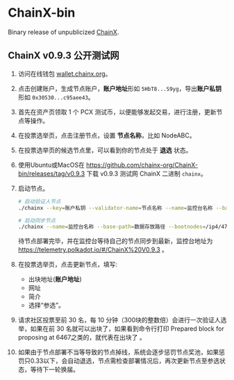 # ChainX-bin

Binary release of unpublicized [ChainX](https://github.com/chainx-org/ChainX).

## ChainX v0.9.3 公开测试网

1. 访问在线钱包 [wallet.chainx.org](https://wallet.chainx.org)。

2. 点击创建账户，生成节点账户，**账户地址**形如 `5HbT8...S9yg`，导出**账户私钥**形如 `0x30530...c95aee43`。

3. 首先在资产页领取 1 个 PCX 测试币，以便能够发起交易，进行注册，更新节点等操作。

4. 在投票选举页，点击注册节点，设置 **节点名称**，比如 NodeABC。

5. 在投票选举页的候选节点里，可以看到你的节点处于 **退选** 状态。

6. 使用Ubuntu或MacOS在 https://github.com/chainx-org/ChainX-bin/releases/tag/v0.9.3 下载 v0.9.3 测试网 ChainX 二进制 `chainx`。

7. 启动节点。

    ```bash
    # 启动验证人节点
    ./chainx --key=账户私钥 --validator-name=节点名称 --name=监控台名称 --base-path=数据存放路径 --validator --bootnodes=/ip4/47.99.192.159/tcp/31125/p2p/QmRVwRufE4QFwt4o9osP6J3vhCMnpFoAxuG9Gr8AKAXVos --chain=local --pruning archive

    # 启动同步节点
    ./chainx --name=监控台名称 --base-path=数据存放路径 --bootnodes=/ip4/47.99.192.159/tcp/31125/p2p/QmRVwRufE4QFwt4o9osP6J3vhCMnpFoAxuG9Gr8AKAXVos --chain=local --pruning archive 
    ```

    待节点部署完毕，并在监控台等待自己的节点同步到最新，监控台地址为 https://telemetry.polkadot.io/#/ChainX%20V0.9.3 。

8. 在投票选举页，点击更新节点，填写:

    - 出块地址(**账户地址**)
    - 网址
    - 简介
    - 选择“参选”。

9. 请求社区投票至前 30 名，每 10 分钟（300块的整数倍）会进行一次验证人选举，如果在前 30 名就可以出块了，如果看到命令行打印 Prepared block for proposing at 6467之类的，就代表在出块了 。

10. 如果由于节点部署不当等导致的节点掉线，系统会逐步惩罚节点奖池，如果惩罚只0.33以下，会自动退选，节点需检查部署情况后，再次更新节点至参选状态，等待下一轮换届。

